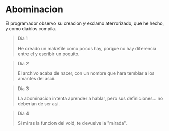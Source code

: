 # Abominacion
El programador observo su creacion y exclamo aterrorizado, que he hecho, y como diablos compila.

> Dia 1
>
> He creado un makefile como pocos hay, porque no hay diferencia entre el y escribir un poquito.

> Dia 2
>
> El archivo acaba de nacer, con un nombre que hara temblar a los amantes del ascii.

> Dia 3
>
> La abominacion intenta aprender a hablar, pero sus definiciones... no deberian de ser asi.

> Dia 4
>
> Si miras la funcion del void, te devuelve la "mirada".
